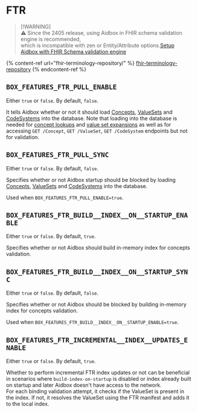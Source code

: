 # FTR

> \[!WARNING]\
> ⚠️ Since the 2405 release, using Aidbox in FHIR schema validation engine is recommended,\
> which is incompatible with zen or Entity/Attribute options.[Setup Aidbox with FHIR Schema validation engine](broken-reference/)

{% content-ref url="fhir-terminology-repository/" %}
[fhir-terminology-repository](fhir-terminology-repository/)
{% endcontent-ref %}

## `BOX_FEATURES_FTR_PULL_ENABLE`

Either `true` or `false`. By default, `false`.

It tells Aidbox whether or not it should load [Concepts](../forms/terminology/concept/), [ValueSets](../forms/terminology/valueset/) and [CodeSystems](../forms/terminology/codesystem-and-concept/) into the database. Note that loading into the database is needed for [concept lookups](broken-reference/) and [value set expansions](broken-reference/) as well as for accessing `GET /Concept`, `GET /ValueSet`, `GET /CodeSystem` endpoints but not for validation.

## `BOX_FEATURES_FTR_PULL_SYNC`

Either `true` or `false`. By default, `false`.

Specifies whether or not Aidbox startup should be blocked by loading [Concepts](../forms/terminology/concept/), [ValueSets](../forms/terminology/valueset/) and [CodeSystems](../forms/terminology/codesystem-and-concept/) into the database.

Used when `BOX_FEATURES_FTR_PULL_ENABLE=true`.

## `BOX_FEATURES_FTR_BUILD__INDEX__ON__STARTUP_ENABLE`

Either `true` or `false`. By default, `true`.

Specifies whether or not Aidbox should build in-memory index for concepts validation.

## `BOX_FEATURES_FTR_BUILD__INDEX__ON__STARTUP_SYNC`

Either `true` or `false`. By default, `false`.

Specifies whether or not Aidbox should be blocked by building in-memory index for concepts validation.

Used when `BOX_FEATURES_FTR_BUILD__INDEX__ON__STARTUP_ENABLE=true`.

## `BOX_FEATURES_FTR_INCREMENTAL__INDEX__UPDATES_ENABLE`

Either `true` or `false`. By default, `true`.

Whether to perform incremental FTR index updates or not can be beneficial in scenarios where `build-index-on-startup` is disabled or index already built on startup and later Aidbox doesn't have access to the network.\
For each binding validation attempt, it checks if the ValueSet is present in the index. If not, it resolves the ValueSet using the FTR manifest and adds it to the local index.

